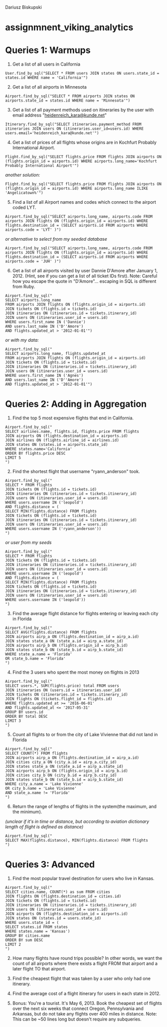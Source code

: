 Dariusz Biskupski
# assignmnent_viking_analytics

# Queries 1: Warmups

1. Get a list of all users in California
```
User.find_by_sql("SELECT * FROM users JOIN states ON users.state_id = states.id WHERE name = 'California'")
```

2. Get a list of all airports in Minnesota
```
Airport.find_by_sql("SELECT * FROM airports JOIN states ON airports.state_id = states.id WHERE name = 'Minnesota'")
```

3. Get a list of all payment methods used on itineraries by the user with email address "heidenreich_kara@kunde.net"
```
Itinerary.find_by_sql("SELECT itineraries.payment_method FROM itineraries JOIN users ON (itineraries.user_id=users.id) WHERE users.email='heidenreich_kara@kunde.net'")
```

4. Get a list of prices of all flights whose origins are in Kochfurt Probably International Airport.
```
Flight.find_by_sql("SELECT flights.price FROM flights JOIN airports ON (flights.origin_id = airports.id) WHERE airports.long_name='Kochfurt Probably International Airport'")
```

_another solution:_

```
Flight.find_by_sql("SELECT flights.price FROM flights JOIN airports ON (flights.origin_id = airports.id) WHERE airports.long_name ILIKE 'Angelicatown%'")
```

5. Find a list of all Airport names and codes which connect to the airport coded LYT.
```
Airport.find_by_sql("SELECT airports.long_name, airports.code FROM airports JOIN flights ON (flights.origin_id = airports.id) WHERE flights.destination_id = (SELECT airports.id FROM airports WHERE airports.code = 'LYT' )")
```

_or alternative to select from my seeded database_
```
Airport.find_by_sql("SELECT airports.long_name, airports.code FROM airports JOIN flights ON (flights.origin_id = airports.id) WHERE flights.destination_id = (SELECT airports.id FROM airports WHERE airports.code = 'JUH' )")
```

6. Get a list of all airports visited by user Dannie D'Amore after January 1, 2012. (Hint, see if you can get a list of all ticket IDs first). Note: Careful how you escape the quote in "D'Amore"... escaping in SQL is different from Ruby.
```
Airport.find_by_sql("
SELECT airports.long_name 
FROM airports JOIN flights ON (flights.origin_id = airports.id) 
JOIN tickets ON (flights.id = tickets.id)
JOIN itineraries ON (itineraries.id = tickets.itinerary_id)
JOIN users ON (itineraries.user_id = users.id)
WHERE users.first_name IN ('Dannie')
AND users.last_name IN ('D''Amore')
AND flights.updated_at > '2012-01-01'")
```
_or with my data:_

```
Airport.find_by_sql("
SELECT airports.long_name, flights.updated_at
FROM airports JOIN flights ON (flights.origin_id = airports.id) 
JOIN tickets ON (flights.id = tickets.id)
JOIN itineraries ON (itineraries.id = tickets.itinerary_id)
JOIN users ON (itineraries.user_id = users.id)
WHERE users.first_name IN ('Agnes')
AND users.last_name IN ('D''Amore')
AND flights.updated_at > '2012-01-01'")
```





# Queries 2: Adding in Aggregation

1. Find the top 5 most expensive flights that end in California.
```
Airport.find_by_sql("
SELECT airlines.name, flights.id, flights.price FROM flights 
JOIN airports ON (flights.destination_id = airports.id)
JOIN airlines ON (flights.airline_id = airlines.id)
JOIN states ON (states.id = airports.state_id)
WHERE states.name='California'
ORDER BY flights.price DESC
LIMIT 5
")
```

2. Find the shortest flight that username "ryann_anderson" took.
```
Airport.find_by_sql("
SELECT * FROM flights 
JOIN tickets ON (flights.id = tickets.id)
JOIN itineraries ON (itineraries.id = tickets.itinerary_id)
JOIN users ON (itineraries.user_id = users.id)
WHERE users.username IN ('leopold')
AND flights.distance = (
SELECT MIN(flights.distance) FROM flights
JOIN tickets ON (flights.id = tickets.id)
JOIN itineraries ON (itineraries.id = tickets.itinerary_id)
JOIN users ON (itineraries.user_id = users.id)
WHERE users.username IN ('ryann_anderson'))
")
```

_or user from my seeds_

```
Airport.find_by_sql("
SELECT * FROM flights 
JOIN tickets ON (flights.id = tickets.id)
JOIN itineraries ON (itineraries.id = tickets.itinerary_id)
JOIN users ON (itineraries.user_id = users.id)
WHERE users.username IN ('leopold')
AND flights.distance = (
SELECT MIN(flights.distance) FROM flights
JOIN tickets ON (flights.id = tickets.id)
JOIN itineraries ON (itineraries.id = tickets.itinerary_id)
JOIN users ON (itineraries.user_id = users.id)
WHERE users.username IN ('leopold'))
")
```


3. Find the average flight distance for flights entering or leaving each city in Florida

```
Airport.find_by_sql("
SELECT AVG(flights.distance) FROM flights
JOIN airports airp_a ON (flights.destination_id = airp_a.id)
JOIN states state_a ON (state_a.id = airp_a.state_id)
JOIN airports airp_b ON (flights.origin_id = airp_b.id)
JOIN states state_b ON (state_b.id = airp_b.state_id)
WHERE state_a.name = 'Florida'
OR state_b.name = 'Florida'
")
```


4. Find the 3 users who spent the most money on flights in 2013

```
Airport.find_by_sql("
SELECT users.*, SUM(flights.price) total FROM users
JOIN itineraries ON (users.id = itineraries.user_id)
JOIN tickets ON (itineraries.id = tickets.itinerary_id)
JOIN flights ON (tickets.flight_id = flights.id)
WHERE flights.updated_at >= '2016-06-01' 
AND flights.updated_at <= '2017-05-31'
GROUP BY users.id
ORDER BY total DESC
LIMIT 3
")
```

5. Count all flights to or from the city of Lake Vivienne that did not land in Florida

```
Airport.find_by_sql("
SELECT COUNT(*) FROM flights
JOIN airports airp_a ON (flights.destination_id = airp_a.id)
JOIN cities city_a ON (city_a.id = airp_a.city_id)
JOIN states state_a ON (state_a.id = airp_a.state_id)
JOIN airports airp_b ON (flights.origin_id = airp_b.id)
JOIN cities city_b ON (city_b.id = airp_b.city_id)
JOIN states state_b ON (state_b.id = airp_b.state_id)
WHERE city_a.name = 'Lake Vivienne'
OR city_b.name = 'Lake Vivienne'
AND state_a.name != 'Florida'
")
```



6. Return the range of lengths of flights in the system(the maximum, and the minimum).

_(unclear if it's in time or distance, but according to aviation dictionary length of flight is defined as distance)_

```
Airport.find_by_sql("
SELECT MAX(flights.distance), MIN(flights.distance) FROM flights
")
```




# Queries 3: Advanced

1. Find the most popular travel destination for users who live in Kansas.
```
Airport.find_by_sql("
SELECT cities.name, COUNT(*) as sum FROM cities
JOIN flights ON (flights.destination_id = cities.id)
JOIN tickets ON (flights.id = tickets.id)
JOIN itineraries ON (itineraries.id = tickets.itinerary_id)
JOIN users ON (itineraries.user_id = users.id)
JOIN airports ON (flights.destination_id = airports.id)
JOIN states ON (states.id = users.state_id)
WHERE users.state_id = (
SELECT states.id FROM states
WHERE states.name = 'Kansas')
GROUP BY cities.name
ORDER BY sum DESC
LIMIT 2
")
```


2. How many flights have round trips possible? In other words, we want the count of all airports where there exists a flight FROM that airport and a later flight TO that airport.







3. Find the cheapest flight that was taken by a user who only had one itinerary.
4. Find the average cost of a flight itinerary for users in each state in 2012.
5. Bonus: You're a tourist. It's May 6, 2013. Book the cheapest set of flights over the next six weeks that connect Oregon, Pennsylvania and Arkansas, but do not take any flights over 400 miles in distance. Note: This can be ~50 lines long but doesn't require any subqueries.

